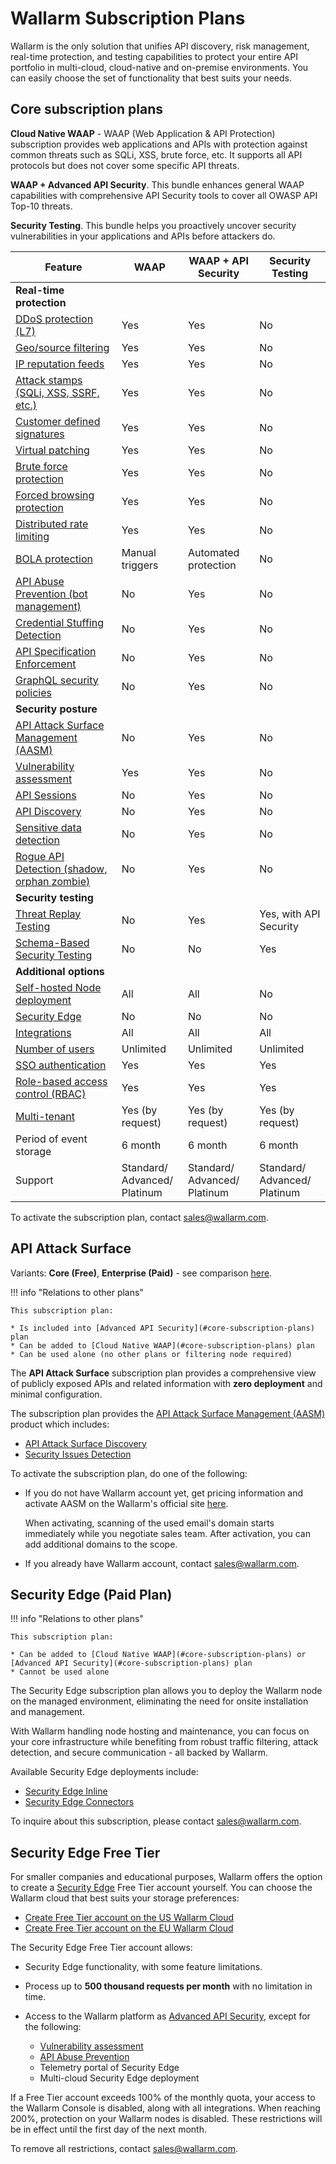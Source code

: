 # Wallarm Subscription Plans

Wallarm is the only solution that unifies API discovery, risk management, real-time protection, and testing capabilities to protect your entire API portfolio in multi-cloud, cloud-native and on-premise environments. You can easily choose the set of functionality that best suits your needs.

## Core subscription plans

**Cloud Native WAAP** - WAAP (Web Application & API Protection) subscription provides web applications and APIs with protection against common threats such as SQLi, XSS, brute force, etc. It supports all API protocols but does not cover some specific API threats.

**WAAP + Advanced API Security**. This bundle enhances general WAAP capabilities with comprehensive API Security tools to cover all OWASP API Top-10 threats.

**Security Testing**. This bundle helps you proactively uncover security vulnerabilities in your applications and APIs before attackers do.

| Feature | WAAP | WAAP + API Security | Security Testing |
| ------- | ----------------- | --------------------- | --------------------- |
| **Real-time protection** | | | |
| [DDoS protection (L7)](../admin-en/configuration-guides/protecting-against-ddos.md) | Yes | Yes | No |
| [Geo/source filtering](../user-guides/ip-lists/overview.md) | Yes | Yes | No |
| [IP reputation feeds](../user-guides/ip-lists/overview.md#malicious-ip-feeds) | Yes | Yes | No |
| [Attack stamps (SQLi, XSS, SSRF, etc.)](../attacks-vulns-list.md#attack-types) | Yes | Yes | No |
| [Customer defined signatures](../user-guides/rules/regex-rule.md) | Yes | Yes | No |
| [Virtual patching](../user-guides/rules/vpatch-rule.md) | Yes | Yes | No |
| [Brute force protection](../admin-en/configuration-guides/protecting-against-bruteforce.md) | Yes | Yes | No |
| [Forced browsing protection](../admin-en/configuration-guides/protecting-against-forcedbrowsing.md) | Yes | Yes | No |
| [Distributed rate limiting](../user-guides/rules/rate-limiting.md) | Yes | Yes | No |
| [BOLA protection](../admin-en/configuration-guides/protecting-against-bola.md) | Manual triggers | Automated protection | No |
| [API Abuse Prevention (bot management)](../api-abuse-prevention/overview.md) | No | Yes | No |
| [Credential Stuffing Detection](../about-wallarm/credential-stuffing.md) | No | Yes | No |
| [API Specification Enforcement](../api-specification-enforcement/overview.md) | No | Yes | No |
| [GraphQL security policies](../api-protection/graphql-rule.md) | No | Yes | No |
| **Security posture** | | | |
| [API Attack Surface Management (AASM)](../api-attack-surface/overview.md) | No | Yes | No |
| [Vulnerability assessment](../user-guides/vulnerabilities.md) | Yes | Yes | No |
| [API Sessions](../api-sessions/overview.md) | No | Yes | No |
| [API Discovery](../api-discovery/overview.md) | No | Yes | No |
| [Sensitive data detection](../api-discovery/overview.md#sensitive-data-detection) | No | Yes | No |
| [Rogue API Detection (shadow, orphan zombie)](../api-discovery/rogue-api.md) | No | Yes | No |
| **Security testing** | | | |
| [Threat Replay Testing](../vulnerability-detection/threat-replay-testing/overview.md) | No | Yes | Yes, with API Security |
| [Schema-Based Security Testing](../vulnerability-detection/schema-based-testing/overview.md) | No | No | Yes |
| **Additional options** | | | |
| [Self-hosted Node deployment](../installation/supported-deployment-options.md) | All | All | No |
| [Security Edge](../installation/security-edge/overview.md) | No | No | No |
| [Integrations](../user-guides/settings/integrations/integrations-intro.md) | All | All | All |
| [Number of users](../user-guides/settings/users.md) | Unlimited | Unlimited | Unlimited |
| [SSO authentication](../admin-en/configuration-guides/sso/intro.md) | Yes | Yes | Yes |
| [Role-based access control (RBAC)](../user-guides/settings/users.md#user-roles) | Yes | Yes | Yes |
| [Multi-tenant](../installation/multi-tenant/overview.md) | Yes (by request) | Yes (by request) | Yes (by request) |
| Period of event storage | 6 month | 6 month | 6 month |
| Support | Standard/<br>Advanced/<br>Platinum | Standard/<br>Advanced/<br>Platinum | Standard/<br>Advanced/<br>Platinum |

To activate the subscription plan, contact [sales@wallarm.com](mailto:sales@wallarm.com).

## API Attack Surface

Variants: **Core (Free)**, **Enterprise (Paid)** - see comparison [here](https://www.wallarm.com/product/aasm-pricing).

!!! info "Relations to other plans"

    This subscription plan:

    * Is included into [Advanced API Security](#core-subscription-plans) plan
    * Can be added to [Cloud Native WAAP](#core-subscription-plans) plan
    * Can be used alone (no other plans or filtering node required)

The **API Attack Surface** subscription plan provides a comprehensive view of publicly exposed APIs and related information with **zero deployment** and minimal configuration.

The subscription plan provides the [API Attack Surface Management (AASM)](../api-attack-surface/overview.md) product which includes:

* [API Attack Surface Discovery](../api-attack-surface/api-surface.md)
* [Security Issues Detection](../api-attack-surface/security-issues.md)

To activate the subscription plan, do one of the following:

* If you do not have Wallarm account yet, get pricing information and activate AASM on the Wallarm's official site [here](https://www.wallarm.com/product/aasm).

    When activating, scanning of the used email's domain starts immediately while you negotiate sales team. After activation, you can add additional domains to the scope.

* If you already have Wallarm account, contact [sales@wallarm.com](mailto:sales@wallarm.com).

## Security Edge (Paid Plan)

!!! info "Relations to other plans"

    This subscription plan:

    * Can be added to [Cloud Native WAAP](#core-subscription-plans) or [Advanced API Security](#core-subscription-plans) plan
    * Cannot be used alone

The Security Edge subscription plan allows you to deploy the Wallarm node on the managed environment, eliminating the need for onsite installation and management.

With Wallarm handling node hosting and maintenance, you can focus on your core infrastructure while benefiting from robust traffic filtering, attack detection, and secure communication - all backed by Wallarm.

Available Security Edge deployments include:

* [Security Edge Inline](../installation/security-edge/inline/deployment.md)
* [Security Edge Connectors](../installation/security-edge/se-connector.md)

To inquire about this subscription, please contact [sales@wallarm.com](mailto:sales@wallarm.com).

## Security Edge Free Tier

For smaller companies and educational purposes, Wallarm offers the option to create a [Security Edge](#security-edge-paid-plan) Free Tier account yourself. You can choose the Wallarm cloud that best suits your storage preferences:

* [Create Free Tier account on the US Wallarm Cloud](https://us1.my.wallarm.com/signup)
* [Create Free Tier account on the EU Wallarm Cloud](https://my.wallarm.com/signup)

The Security Edge Free Tier account allows:

* Security Edge functionality, with some feature limitations.
* Process up to **500 thousand requests per month** with no limitation in time.
* Access to the Wallarm platform as [Advanced API Security](#core-subscription-plans), except for the following:

    * [Vulnerability assessment](../user-guides/vulnerabilities.md)
    * [API Abuse Prevention](../api-abuse-prevention/overview.md)
    * Telemetry portal of Security Edge
    * Multi-cloud Security Edge deployment

If a Free Tier account exceeds 100% of the monthly quota, your access to the Wallarm Console is disabled, along with all integrations. When reaching 200%, protection on your Wallarm nodes is disabled. These restrictions will be in effect until the first day of the next month.

To remove all restrictions, contact [sales@wallarm.com](mailto:sales@wallarm.com).
